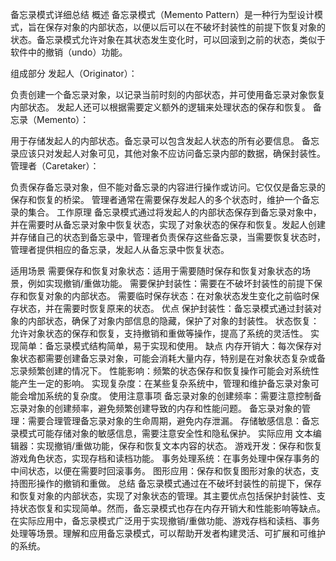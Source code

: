 备忘录模式详细总结
概述
备忘录模式（Memento Pattern）是一种行为型设计模式，旨在保存对象的内部状态，以便以后可以在不破坏封装性的前提下恢复对象的状态。备忘录模式允许对象在其状态发生变化时，可以回滚到之前的状态，类似于软件中的撤销（undo）功能。

组成部分
发起人（Originator）：

负责创建一个备忘录对象，以记录当前时刻的内部状态，并可使用备忘录对象恢复内部状态。
发起人还可以根据需要定义额外的逻辑来处理状态的保存和恢复。
备忘录（Memento）：

用于存储发起人的内部状态。备忘录可以包含发起人状态的所有必要信息。
备忘录应该只对发起人对象可见，其他对象不应访问备忘录内部的数据，确保封装性。
管理者（Caretaker）：

负责保存备忘录对象，但不能对备忘录的内容进行操作或访问。它仅仅是备忘录的保存和恢复的桥梁。
管理者通常在需要保存发起人的多个状态时，维护一个备忘录的集合。
工作原理
备忘录模式通过将发起人的内部状态保存到备忘录对象中，并在需要时从备忘录对象中恢复状态，实现了对象状态的保存和恢复。发起人创建并存储自己的状态到备忘录中，管理者负责保存这些备忘录，当需要恢复状态时，管理者提供相应的备忘录，发起人从备忘录中恢复状态。

适用场景
需要保存和恢复对象状态：适用于需要随时保存和恢复对象状态的场景，例如实现撤销/重做功能。
需要保护封装性：需要在不破坏封装性的前提下保存和恢复对象的内部状态。
需要临时保存状态：在对象状态发生变化之前临时保存状态，并在需要时恢复原来的状态。
优点
保护封装性：备忘录模式通过封装对象的内部状态，确保了对象内部信息的隐藏，保护了对象的封装性。
状态恢复：允许对象状态的保存和恢复，支持撤销和重做等操作，提高了系统的灵活性。
实现简单：备忘录模式结构简单，易于实现和使用。
缺点
内存开销大：每次保存对象状态都需要创建备忘录对象，可能会消耗大量内存，特别是在对象状态复杂或备忘录频繁创建的情况下。
性能影响：频繁的状态保存和恢复操作可能会对系统性能产生一定的影响。
实现复杂度：在某些复杂系统中，管理和维护备忘录对象可能会增加系统的复杂度。
使用注意事项
备忘录对象的创建频率：需要注意控制备忘录对象的创建频率，避免频繁创建导致的内存和性能问题。
备忘录对象的管理：需要合理管理备忘录对象的生命周期，避免内存泄漏。
存储敏感信息：备忘录模式可能存储对象的敏感信息，需要注意安全性和隐私保护。
实际应用
文本编辑器：实现撤销/重做功能，保存和恢复文本内容的状态。
游戏开发：保存和恢复游戏角色状态，实现存档和读档功能。
事务处理系统：在事务处理中保存事务的中间状态，以便在需要时回滚事务。
图形应用：保存和恢复图形对象的状态，支持图形操作的撤销和重做。
总结
备忘录模式通过在不破坏封装性的前提下，保存和恢复对象的内部状态，实现了对象状态的管理。其主要优点包括保护封装性、支持状态恢复和实现简单。然而，备忘录模式也存在内存开销大和性能影响等缺点。在实际应用中，备忘录模式广泛用于实现撤销/重做功能、游戏存档和读档、事务处理等场景。理解和应用备忘录模式，可以帮助开发者构建灵活、可扩展和可维护的系统。